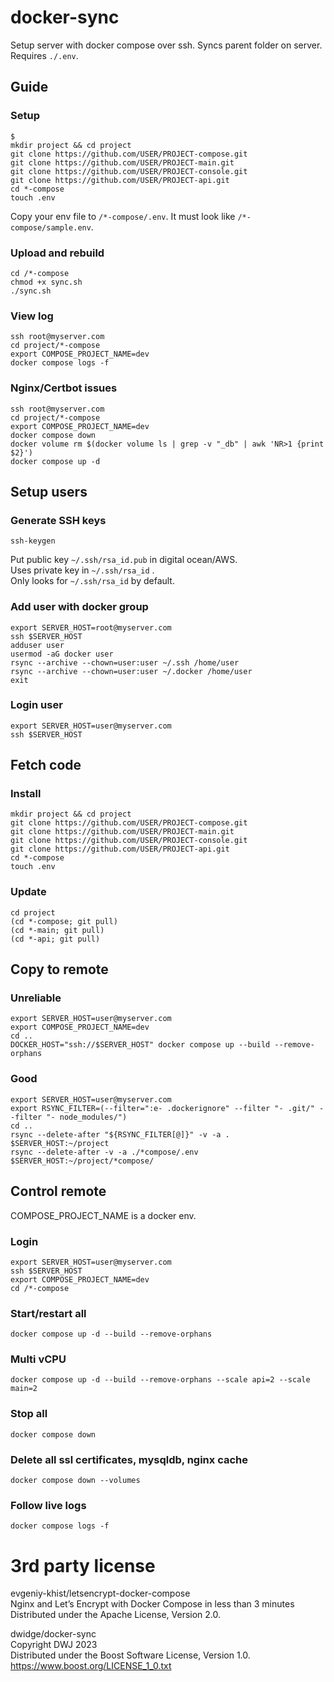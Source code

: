 # docker-sync

Setup server with docker compose over ssh. Syncs parent folder on server. Requires `./.env`.

## Guide

### Setup

```
$
mkdir project && cd project
git clone https://github.com/USER/PROJECT-compose.git
git clone https://github.com/USER/PROJECT-main.git
git clone https://github.com/USER/PROJECT-console.git
git clone https://github.com/USER/PROJECT-api.git
cd *-compose
touch .env
```

Copy your env file to `/*-compose/.env`. It must look like `/*-compose/sample.env`.

### Upload and rebuild

```
cd /*-compose
chmod +x sync.sh
./sync.sh
```

### View log

```
ssh root@myserver.com
cd project/*-compose
export COMPOSE_PROJECT_NAME=dev
docker compose logs -f
```

### Nginx/Certbot issues

```
ssh root@myserver.com
cd project/*-compose
export COMPOSE_PROJECT_NAME=dev
docker compose down
docker volume rm $(docker volume ls | grep -v "_db" | awk 'NR>1 {print $2}')
docker compose up -d
```

## Setup users

### Generate SSH keys

```
ssh-keygen
```

Put public key `~/.ssh/rsa_id.pub` in digital ocean/AWS.  
Uses private key in `~/.ssh/rsa_id` .  
Only looks for `~/.ssh/rsa_id` by default.

### Add user with docker group

```
export SERVER_HOST=root@myserver.com
ssh $SERVER_HOST
adduser user
usermod -aG docker user
rsync --archive --chown=user:user ~/.ssh /home/user
rsync --archive --chown=user:user ~/.docker /home/user
exit
```

### Login user

```
export SERVER_HOST=user@myserver.com
ssh $SERVER_HOST
```

## Fetch code

### Install

```
mkdir project && cd project
git clone https://github.com/USER/PROJECT-compose.git
git clone https://github.com/USER/PROJECT-main.git
git clone https://github.com/USER/PROJECT-console.git
git clone https://github.com/USER/PROJECT-api.git
cd *-compose
touch .env
```

### Update

```
cd project
(cd *-compose; git pull)
(cd *-main; git pull)
(cd *-api; git pull)
```

## Copy to remote

### Unreliable

```
export SERVER_HOST=user@myserver.com
export COMPOSE_PROJECT_NAME=dev
cd ..
DOCKER_HOST="ssh://$SERVER_HOST" docker compose up --build --remove-orphans
```

### Good

```
export SERVER_HOST=user@myserver.com
export RSYNC_FILTER=(--filter=":e- .dockerignore" --filter "- .git/" --filter "- node_modules/")
cd ..
rsync --delete-after "${RSYNC_FILTER[@]}" -v -a . $SERVER_HOST:~/project
rsync --delete-after -v -a ./*compose/.env $SERVER_HOST:~/project/*compose/
```

## Control remote

COMPOSE_PROJECT_NAME is a docker env.

### Login

```
export SERVER_HOST=user@myserver.com
ssh $SERVER_HOST
export COMPOSE_PROJECT_NAME=dev
cd /*-compose
```

### Start/restart all

```
docker compose up -d --build --remove-orphans
```

### Multi vCPU

```
docker compose up -d --build --remove-orphans --scale api=2 --scale main=2
```

### Stop all

```
docker compose down
```

### Delete all ssl certificates, mysqldb, nginx cache

```
docker compose down --volumes
```

### Follow live logs

```
docker compose logs -f
```

# 3rd party license

evgeniy-khist/letsencrypt-docker-compose  
Nginx and Let’s Encrypt with Docker Compose in less than 3 minutes  
Distributed under the Apache License, Version 2.0.

dwidge/docker-sync  
Copyright DWJ 2023  
Distributed under the Boost Software License, Version 1.0.  
https://www.boost.org/LICENSE_1_0.txt

